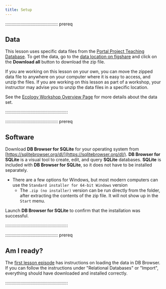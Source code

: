 ```yaml
---
title: Setup
---
```


::::::::::::::::::::::::::::::::::::::::::  prereq

## Data

This lesson uses specific data files from the [Portal Project Teaching Database](https://figshare.com/articles/Portal_Project_Teaching_Database/1314459). To
get the data, go to the [data location on figshare](https://figshare.com/articles/Portal_Project_Teaching_Database/1314459) and click on the **Download all** button to download the zip file.

If you are working on this lesson on your own, you can move the zipped data file to
anywhere on your computer where it is easy to access, and unzip the files. If you
are working on this lesson as part of a workshop, your instructor may advise you
to unzip the data files in a specific location.

See the
[Ecology Workshop Overview Page](https://datacarpentry.org/ecology-workshop/) for more details about the data set.

::::::::::::::::::::::::::::::::::::::::::::::::::

::::::::::::::::::::::::::::::::::::::::::  prereq

## Software

Download **DB Browser for SQLite** for your operating system
from [https://sqlitebrowser.org/dl/](https://sqlitebrowser.org/dl/).
**DB Browser for SQLite** is a visual tool to create, edit, and
query **SQLite** databases. **SQLite** is included with **DB Browser
for SQLite**, so it does not have to be installed separately.

- There are a few options for Windows, but most modern computers can use the `Standard installer for 64-bit Windows` version
  - The `.zip (no installer)` version can be run directly from the folder, after extracting the contents of the zip file. It will not show up in the `Start` menu.

Launch **DB Browser for SQLite** to confirm that the installation was successful.

::::::::::::::::::::::::::::::::::::::::::::::::::

::::::::::::::::::::::::::::::::::::::::::  prereq

## Am I ready?

The [first lesson episode](episodes/00-sql-introduction.md) has instructions
on loading the data in DB Browser. If you can follow the instructions under "Relational
Databases" or "Import", everything should have downloaded and installed correctly.

::::::::::::::::::::::::::::::::::::::::::::::::::


